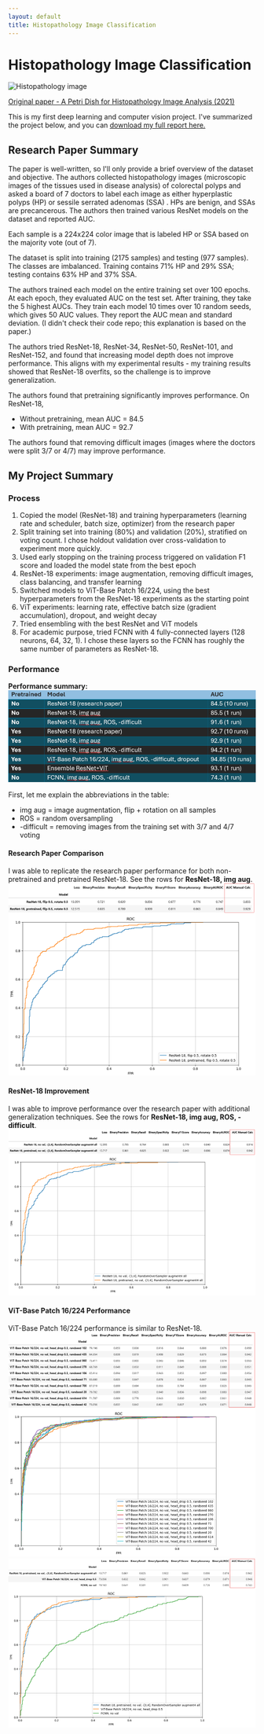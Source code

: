 ```yaml
---
layout: default
title: Histopathology Image Classification
---
```


# Histopathology Image Classification

![Histopathology image](https://pathologyoutlines.com/imgau/colontumorsessileserratedmicro01.jpg)

[Original paper - A Petri Dish for Histopathology Image Analysis (2021)](https://arxiv.org/abs/2101.12355)

This is my first deep learning and computer vision project. I've summarized the project below, and you can [download my full report here.](../assets/pdf/MHIST%20Project%20Report.pdf)

## Research Paper Summary

The paper is well-written, so I'll only provide a brief overview of the dataset and objective. The authors collected histopathology images (microscopic images of the tissues used in disease analysis) of colorectal polyps and asked a board of 7 doctors to label each image as either hyperplastic polyps (HP) or sessile serrated adenomas (SSA) . HPs are benign, and SSAs are precancerous. The authors then trained various ResNet models on the dataset and reported AUC.

Each sample is a 224x224 color image that is labeled HP or SSA based on the majority vote (out of 7).

The dataset is split into training (2175 samples) and testing (977 samples). The classes are imbalanced. Training contains 71% HP and 29% SSA; testing contains 63% HP and 37% SSA.

The authors trained each model on the entire training set over 100 epochs. At each epoch, they evaluated AUC on the test set. After training, they take the 5 highest AUCs. They train each model 10 times over 10 random seeds, which gives 50 AUC values. They report the AUC mean and standard deviation. (I didn't check their code repo; this explanation is based on the paper.)

The authors tried ResNet-18, ResNet-34, ResNet-50, ResNet-101, and ResNet-152, and found that increasing model depth does not improve performance. This aligns with my experimental results - my training results showed that ResNet-18 overfits, so the challenge is to improve generalization.

The authors found that pretraining significantly improves performance. On ResNet-18,
* Without pretraining, mean AUC = 84.5
* With pretraining, mean AUC = 92.7

The authors found that removing difficult images (images where the doctors were split 3/7 or 4/7) may improve performance.

## My Project Summary

### Process
1.	Copied the model (ResNet-18) and training hyperparameters (learning rate and scheduler, batch size, optimizer) from the research paper
2.	Split training set into training (80%) and validation (20%), stratified on voting count. I chose holdout validation over cross-validation to experiment more quickly.
3.	Used early stopping on the training process triggered on validation F1 score and loaded the model state from the best epoch
4.	ResNet-18 experiments: image augmentation, removing difficult images, class balancing, and transfer learning
5.	Switched models to ViT-Base Patch 16/224, using the best hyperparameters from the ResNet-18 experiments as the starting point
6.	ViT experiments: learning rate, effective batch size (gradient accumulation), dropout, and weight decay
7.	Tried ensembling with the best ResNet and ViT models
8.	For academic purpose, tried FCNN with 4 fully-connected layers (128 neurons, 64, 32, 1). I chose these layers so the FCNN has roughly the same number of parameters as ResNet-18.

### Performance
**Performance summary:**
![Performance summary table](../assets/image/mhist_perf_table.png)

First, let me explain the abbreviations in the table:
* img aug = image augmentation, flip + rotation on all samples
* ROS = random oversampling
* -difficult = removing images from the training set with 3/7 and 4/7 voting

#### Research Paper Comparison
I was able to replicate the research paper performance for both non-pretrained and pretrained ResNet-18. See the rows for **ResNet-18, img aug**.
![Performance comparison to paper](../assets/image/mhist_resnet_paper.png)

#### ResNet-18 Improvement
I was able to improve performance over the research paper with additional generalization techniques. See the rows for **ResNet-18, img aug, ROS, -difficult**.
![ResNet-18 performance](../assets/image/mhist_resnet.png)

#### ViT-Base Patch 16/224 Performance
ViT-Base Patch 16/224 performance is similar to ResNet-18.
![ViT-Base Patch 16/224 performance over 10 random seeds](../assets/image/mhist_vit.png)
![Compare all models](../assets/image/mhist_resnet_vit_fcnn.png)